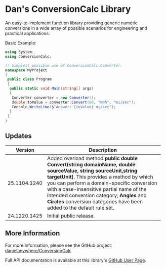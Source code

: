 # Dan's ConversionCalc Library

An easy-to-implement function library providing generic numeric conversions in a wide array of possible scenarios for engineering and practical applications.


Basic Example:

```cs
using System;
using ConversionCalc;

// Simplest possible use of ConversionCalc.Converter.
namespace MyProject
{
 public class Program
 {
  public static void Main(string[] args)
  {
   Converter converter = new Converter();
   double toValue = converter.Convert(60, "mph", "mi/sec");
   Console.WriteLine($"Answer: {toValue} mi/sec");
  }
 }
}

```

## Updates

| Version | Description |
|---------|-------------|
| 25.1104.1240 | Added overload method **public double Convert(string domainName, double sourceValue, string sourceUnit,string targetUnit)**. This provides a method by which you can perform a domain-specific conversion with a case-insensitive partial name of the intended conversion category; **Angles** and **Circles** conversion categories have been added to the default rule set. |
| 24.1220.1425 | Initial public release. |


## More Information

For more information, please see the GitHub project:
[danielanywhere/ConversionCalc](https://github.com/danielanywhere/ConversionCalc)

Full API documentation is available at this library's [GitHub User Page](https://danielanywhere.github.io/ConversionCalc).
